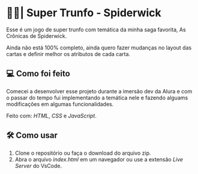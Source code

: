 # 🧙‍♀️| Super Trunfo - Spiderwick

Esse é um jogo de super trunfo com temática da minha saga favorita, As Crônicas de Spiderwick.

Ainda não está 100% completo, ainda quero fazer mudanças no layout das cartas e definir melhor os atributos de cada carta.

## 💻 Como foi feito

Comecei a desenvolver esse projeto durante a imersão dev da Alura e com o passar do tempo fui implementando a temática nele e fazendo alguams modificações em algumas funcionalidades.

Feito com: _HTML_, _CSS_ e _JavaScript_.

## 🛠️ Como usar

1. Clone o repositório ou faça o download do arquivo zip.
2. Abra o arquivo _index.html_ em um navegador ou use a extensão _Live Server_ do VsCode.
